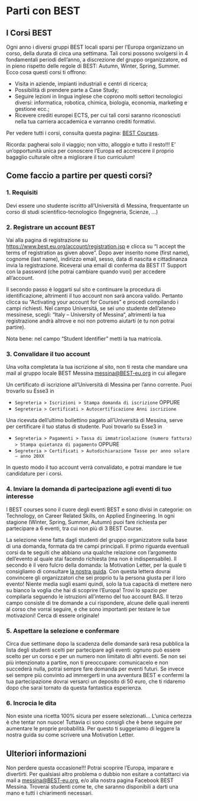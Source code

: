 # Parti con BEST

## I Corsi BEST

Ogni anno i diversi gruppi BEST locali sparsi per l’Europa organizzano un corso, della durata di circa una settimana. Tali corsi possono svolgersi in 4 fondamentali periodi dell’anno, a discrezione del gruppo organizzatore, ed in pieno rispetto delle regole di BEST: Autumn, Winter, Spring, Summer. Ecco cosa questi corsi ti offrono:

- Visita in aziende, impianti industriali e centri di ricerca;
- Possibilità di prendere parte a Case Study;
- Seguire lezioni in lingua inglese che coprono molti settori tecnologici diversi: informatica, robotica, chimica, biologia, economia, marketing e gestione ecc.;
- Ricevere crediti europei ECTS, per cui tali corsi saranno riconosciuti nella tua carriera accademica e varranno crediti formativi.

Per vedere tutti i corsi, consulta questa pagina: [BEST Courses](https://www.best.eu.org/courses/list.jsp).

Ricorda: pagherai solo il viaggio; non vitto, alloggio e tutto il resto!!! E’ un’opportunità unica per conoscere l’Europa ed accrescere il proprio bagaglio culturale oltre a migliorare il tuo curriculum!

## Come faccio a partire per questi corsi?

### 1. Requisiti

Devi essere uno studente iscritto all’Università di Messina, frequentante un corso di studi scientifico-tecnologico (Ingegneria, Scienze, …)

### 2. Registrare un account BEST

Vai alla pagina di registrazione su https://www.best.eu.org/account/registration.jsp e clicca su “I accept the terms of registration as given above”. Dopo aver inserito nome (first name), cognome (last name), indirizzo email, sesso, data di nascita e cittadinanza invia la registrazione. Riceverai una email di conferma da BEST IT Support con la password (che potrai cambiare quando vuoi) per accedere all’account.

Il secondo passo è loggarti sul sito e continuare la procedura di identificazione, altrimenti il tuo account non sarà ancora valido. Pertanto clicca su “Activating your account for Courses” e procedi compilando i campi richiesti. Nel campo Università, se sei uno studente dell’ateneo messinese, scegli: “Italy – University of Messina“, altrimenti la tua registrazione andrà altrove e noi non potremo aiutarti (e tu non potrai partire).

Nota bene: nel campo “Student Identifier” metti la tua matricola.

### 3. Convalidare il tuo account

Una volta completata la tua iscrizione al sito, non ti resta che mandare una mail al gruppo locale BEST Messina messina@BEST-eu.org in cui allegare

Un certificato di iscrizione all’Università di Messina per l’anno corrente. Puoi trovarlo su Esse3 in

- `Segreteria > Iscrizioni > Stampa domanda di iscrizione` OPPURE
- `Segreteria > Certificati > Autocertificazione Anni iscrizione`

Una ricevuta dell’ultimo bollettino pagato all’Università di Messina, serve per certificare il tuo status di studente. Puoi trovarlo su Esse3 in

- `Segreteria > Pagamenti > Tassa di immatricolazione (numero fattura) > Stampa quietanza di pagamento` OPPURE
- `Segreteria > Certificati > Autodichiarazione Tasse per anno solare – anno 20XX`

In questo modo il tuo account verrà convalidato, e potrai mandare le tue candidature per i corsi.

### 4. Inviare la domanda di partecipazione agli eventi di tuo interesse

I BEST courses sono il cuore degli eventi BEST e sono divisi in categorie: on Technology, on Career Related Skills, on Applied Engineering. In ogni stagione (Winter, Spring, Summer, Autumn) puoi fare richiesta per partecipare a 6 eventi, tra cui non più di 3 BEST Course.

La selezione viene fatta dagli studenti del gruppo organizzatore sulla base di una domanda, formata da tre campi principali. Il primo riguarda eventuali corsi da te seguiti che abbiano una qualche relazione con l’argomento dell’evento al quale stai facendo richiesta (ma non è indispensabile). Il secondo è il vero fulcro della domanda: la Motivation Letter, per la quale ti consigliamo di consultare [la nostra guida](../the_motivation_letter/). Con questa lettera dovrai convincere gli organizzatori che sei proprio tu la persona giusta per il loro evento! Niente media sugli esami quindi, solo la tua capacità di mettere nero su bianco la voglia che hai di scoprire l’Europa! Trovi lo spazio per compilarla seguendo le istruzioni all’interno del tuo account BAS. Il terzo campo consiste di tre domande a cui rispondere, alcune delle quali inerenti al corso che vorrai seguire, e che sono importanti per testare le tue motivazioni! Cerca di essere originale!

### 5. Aspettare la selezione e confermare

Circa due settimane dopo la scadenza delle domande sarà resa pubblica la lista degli studenti scelti per partecipare agli eventi: ognuno può essere scelto per un corso e per un numero non limitato di altri eventi. Se non sei più intenzionato a partire, non ti preoccupare: comunicacelo e non succederà nulla, potrai sempre fare domanda per eventi futuri. Se invece sei sempre più convinto ad immergerti in una avventura BEST e confermi la tua partecipazione dovrai versarci un deposito di 50 euro, che ti ridaremo dopo che sarai tornato da questa fantastica esperienza.

### 6. Incrocia le dita

Non esiste una ricetta 100% sicura per essere selezionati… L’unica certezza è che tentar non nuoce! Tuttavia ci sono consigli che è bene seguire per aumentare le proprie probabilità. Per questo ti suggeriamo di leggere la nostra guida su come scrivere una Motivation Letter.

## Ulteriori informazioni

Non perdere questa occasione!!! Potrai scoprire l’Europa, imparare e divertirti. Per qualsiasi altro problema o dubbio non esitare a contattarci via mail a messina@BEST-eu.org, e/o alla nostra pagina Facebook BEST Messina. Troverai studenti come te, che saranno disponibili a darti una mano e tutti i chiarimenti necessari.
